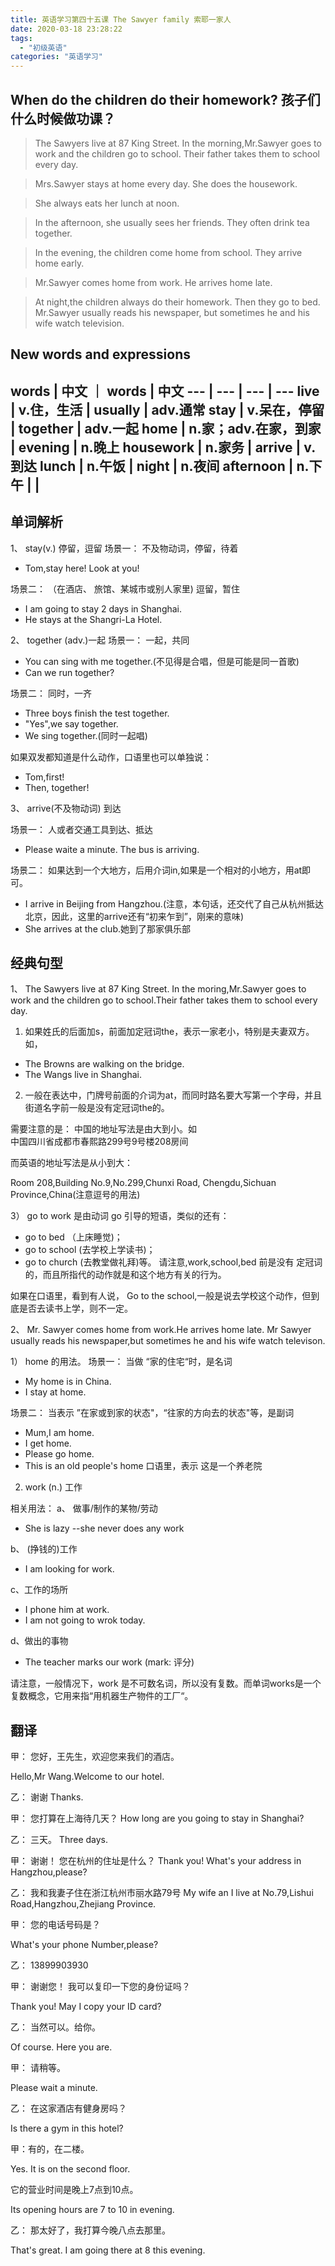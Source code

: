```yaml
---
title: 英语学习第四十五课 The Sawyer family 索耶一家人
date: 2020-03-18 23:28:22
tags: 
  - "初级英语"
categories: "英语学习"
---
```


## When do the children do their homework? 孩子们什么时候做功课？

> The Sawyers live at 87 King Street.
> In the morning,Mr.Sawyer goes to work and the children go to school.
> Their father takes them to school every day.

> Mrs.Sawyer stays at home every day.
> She does the housework.

> She always eats her lunch at noon.

> In the afternoon, she usually sees her friends.
> They often drink tea together.

> In the evening, the children come home from school.
> They arrive home early.

> Mr.Sawyer comes home from work.
> He arrives home late. 

> At night,the children always do their homework.
> Then they go to bed.
> Mr.Sawyer usually reads his newspaper,
> but sometimes he and his wife watch television.

## New words and expressions

words | 中文 ｜ words | 中文
--- | --- | --- | ---
live | v.住，生活 | usually | adv.通常
stay | v.呆在，停留 | together  | adv.一起
home | n.家；adv.在家，到家 | evening | n.晚上
housework | n.家务 | arrive | v.到达
lunch | n.午饭  | night | n.夜间
afternoon | n.下午 | |
---

## 单词解析
1、 stay(v.) 停留，逗留
场景一： 不及物动词，停留，待着

- Tom,stay here! Look at you!

场景二： （在酒店、 旅馆、某城市或别人家里) 逗留，暂住

- I am going to stay 2 days in Shanghai.
- He stays at the Shangri-La Hotel.

2、 together (adv.)一起
场景一： 一起，共同

- You can sing with me together.(不见得是合唱，但是可能是同一首歌)
- Can we run together?

场景二： 同时，一齐

- Three boys finish the test together.
- "Yes",we say together.
- We sing together.(同时一起唱)

如果双发都知道是什么动作，口语里也可以单独说： 

- Tom,first!
- Then, together!

3、 arrive(不及物动词) 到达

场景一： 人或者交通工具到达、抵达

- Please waite a minute. The bus is arriving.

场景二： 如果达到一个大地方，后用介词in,如果是一个相对的小地方，用at即可。

- I arrive in Beijing from Hangzhou.(注意，本句话，还交代了自己从杭州抵达北京，因此，这里的arrive还有“初来乍到”，刚来的意味)
- She arrives at the club.她到了那家俱乐部

## 经典句型
1、 The Sawyers live at 87 King Street. In the moring,Mr.Sawyer goes to work and the children go to school.Their father takes them to school every day.

1) 如果姓氏的后面加s，前面加定冠词the，表示一家老小，特别是夫妻双方。如，

- The Browns are walking on the bridge.
- The Wangs live in Shanghai.

2) 一般在表达中，门牌号前面的介词为at，而同时路名要大写第一个字母，并且街道名字前一般是没有定冠词the的。

需要注意的是：
中国的地址写法是由大到小。如  
中国四川省成都市春熙路299号9号楼208房间

而英语的地址写法是从小到大：

Room 208,Building No.9,No.299,Chunxi Road, Chengdu,Sichuan Province,China(注意逗号的用法)

3） go to work 是由动词 go 引导的短语，类似的还有：

- go to bed （上床睡觉)；
- go to school (去学校上学读书)；
- go to church (去教堂做礼拜)等。
请注意,work,school,bed 前是没有 定冠词的，而且所指代的动作就是和这个地方有关的行为。

如果在口语里，看到有人说， Go to the school,一般是说去学校这个动作，但到底是否去读书上学，则不一定。

2、 Mr. Sawyer comes home from work.He arrives home late. Mr Sawyer usually reads his newspaper,but sometimes he and his wife watch televison.

1） home 的用法。
场景一： 当做 “家的住宅“时，是名词

- My home is in China.
- I stay at home.

场景二： 当表示 ”在家或到家的状态"，“往家的方向去的状态"等，是副词

- Mum,I am home.
- I get home.
- Please go home.
- This is an old people's home 口语里，表示 这是一个养老院

2) work (n.) 工作

相关用法：
a、 做事/制作的某物/劳动

- She is lazy --she never does any work

b、 (挣钱的)工作

- I am looking for work.

c、工作的场所

- I phone him at work.
- I am not going to wrok today.

d、做出的事物

- The teacher marks our work (mark: 评分)

请注意，一般情况下，work 是不可数名词，所以没有复数。而单词works是一个复数概念，它用来指“用机器生产物件的工厂“。

## 翻译

甲： 您好，王先生，欢迎您来我们的酒店。

Hello,Mr Wang.Welcome to our hotel.

乙： 谢谢
Thanks.

甲： 您打算在上海待几天？
How long are you going to stay in Shanghai?

乙： 三天。
Three days.

甲： 谢谢！ 您在杭州的住址是什么？
Thank you! What's your address in Hangzhou,please?

乙： 我和我妻子住在浙江杭州市丽水路79号
My wife an I live at No.79,Lishui Road,Hangzhou,Zhejiang Province.

甲： 您的电话号码是？

What's your phone Number,please?

乙： 13899903930

甲： 谢谢您！ 我可以复印一下您的身份证吗？

Thank you! May I copy your ID card?

乙： 当然可以。给你。

Of course. Here you are.

甲： 请稍等。

Please wait a minute.

乙： 在这家酒店有健身房吗？

Is there a gym in this hotel?

甲：有的，在二楼。

Yes. It is on the second floor.

它的营业时间是晚上7点到10点。

Its opening hours are 7 to 10 in evening.

乙： 那太好了，我打算今晚八点去那里。

That's great. I am going there at 8 this evening.


